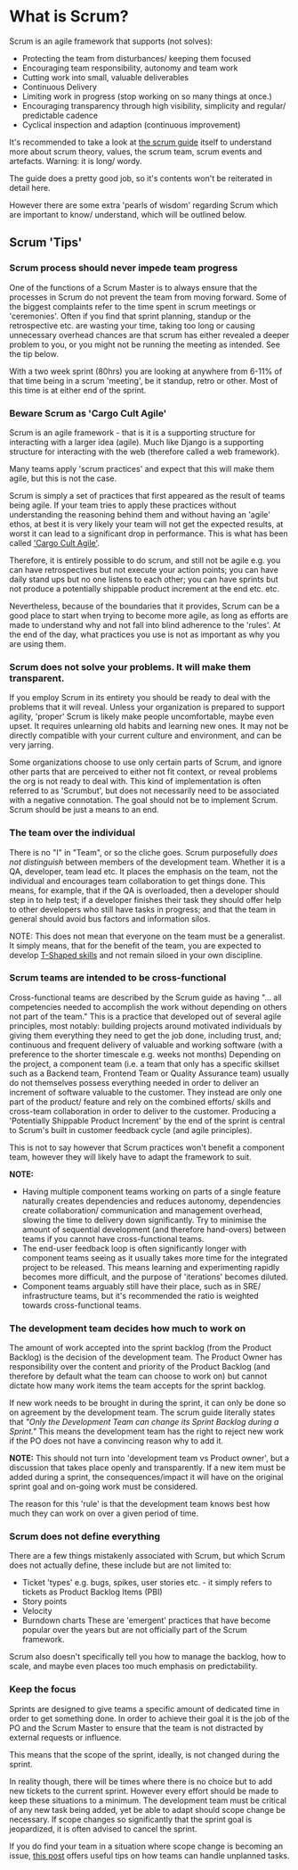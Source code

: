 # What is Scrum?

Scrum is an agile framework that supports  (not solves):

* Protecting the team from disturbances/ keeping them focused
* Encouraging team responsibility, autonomy and team work
* Cutting work into small, valuable deliverables
* Continuous Delivery
* Limiting work in progress (stop working on so many things at once.)
* Encouraging transparency through high visibility, simplicity and regular/ predictable cadence
* Cyclical inspection and adaption (continuous improvement)

It's recommended to take a look at [the scrum guide](https://www.scrumguides.org/scrum-guide.html) itself to understand more about scrum theory, values, the scrum team, scrum events and artefacts.  Warning: it is long/ wordy.

The guide does a pretty good job, so it's contents won't be reiterated in detail here.

However there are some extra 'pearls of wisdom' regarding Scrum which are important to know/ understand, which will be outlined below.

## Scrum 'Tips'

### Scrum process should never impede team progress

One of the functions of a Scrum Master is to always ensure that the processes in Scrum do not prevent the team from moving forward. Some of the biggest complaints refer to the time spent in scrum meetings or 'ceremonies'. Often if you find that sprint planning, standup or the retrospective etc. are wasting your time, taking too long or causing unnecessary overhead chances are that scrum has either revealed a deeper problem to you, or you might not be running the meeting as intended. See the tip below.

With a two week sprint (80hrs) you are looking at anywhere from 6-11% of that time being in a scrum 'meeting', be it standup, retro or other. Most of this time is at either end of the sprint.

### Beware Scrum as 'Cargo Cult Agile'

Scrum is an agile framework - that is it is a supporting structure for interacting with a larger idea (agile). Much like Django is a supporting structure for interacting with the web (therefore called a web framework).

Many teams apply 'scrum practices' and expect that this will make them agile, but this is not the case.

Scrum is simply a set of practices that first appeared as the result of teams being agile. If your team tries to apply these practices without understanding the reasoning behind them and without having an 'agile' ethos, at best it is very likely your team will not get the expected results, at worst it can lead to a significant drop in performance. This is what has been called ['Cargo Cult Agile'](https://www.jamesshore.com/Blog/Cargo-Cult-Agile.html).

Therefore, it is entirely possible to do scrum, and still not be agile e.g. you can have retrospectives but not execute your action points; you can have daily stand ups but no one listens to each other; you can have sprints but not produce a potentially shippable product increment at the end etc. etc.

Nevertheless, because of the boundaries that it provides, Scrum can be a good place to start when trying to become more agile, as long as efforts are made to understand why and not fall into blind adherence to the 'rules'. At the end of the day, what practices you use is not as important as why you are using them.

### Scrum does not solve your problems. It will make them transparent.

If you employ Scrum in its entirety you should be ready to deal with the problems that it will reveal. Unless your organization is prepared to support agility, 'proper' Scrum is likely make people uncomfortable, maybe even upset. It requires unlearning old habits and learning new ones. It may not be directly compatible with your current culture and environment, and can be very jarring.

Some organizations choose to use only certain parts of Scrum, and ignore other parts that are perceived to either not fit context, or reveal problems the org is not ready to deal with. This kind of implementation is often referred to as 'Scrumbut', but does not necessarily need to be associated with a negative connotation. The goal should not be to implement Scrum. Scrum should be just a means to an end.

### The team over the individual

There is no "I" in "Team", or so the cliche goes. Scrum purposefully _does not distinguish_ between members of the development team. Whether it is a QA, developer, team lead etc. It places the emphasis on the team, not the individual and encourages team collaboration to get things done. This means, for example, that if the QA is overloaded, then a developer should step in to help test; if a developer finishes their task they should offer help to other developers who still have tasks in progress; and that the team in general should avoid bus factors and information silos.

NOTE: This does not mean that everyone on the team must be a generalist. It simply means, that for the benefit of the team, you are expected to develop [T-Shaped skills](https://en.wikipedia.org/wiki/T-shaped_skills) and not remain siloed in your own discipline.

### Scrum teams are intended to be cross-functional

Cross-functional teams are described by the Scrum guide as having "... all competencies needed to accomplish the work without depending on others not part of the team." This is a practice that developed out of several agile principles, most notably: 
building projects around motivated individuals by giving them everything they need to get the job done, including trust, and;
continuous and frequent delivery of valuable and working software (with a preference to the shorter timescale e.g. weeks not months)
Depending on the project, a component team (i.e. a team that only has a specific skillset such as a Backend team, Frontend Team or Quality Assurance team) usually do not themselves possess everything needed in order to deliver an increment of software valuable to the customer. They instead are only one part of the product/ feature and rely on the combined efforts/ skills and cross-team collaboration in order to deliver to the customer. Producing a 'Potentially Shippable Product Increment' by the end of the sprint is central to Scrum's built in customer feedback cycle (and agile principles).

This is not to say however that Scrum practices won't benefit a component team, however they will likely have to adapt the framework to suit.

**NOTE:**

* Having multiple component teams working on parts of a single feature naturally creates dependencies and reduces autonomy, dependencies create collaboration/ communication and management overhead, slowing the time to delivery down significantly. Try to minimise the amount of sequential development (and therefore hand-overs) between teams if you cannot have cross-functional teams.
* The end-user feedback loop is often significantly longer with component teams seeing as it usually takes more time for the integrated project to be released. This means learning and experimenting rapidly becomes more difficult, and the purpose of 'iterations' becomes diluted.
* Component teams arguably still have their place, such as in SRE/ infrastructure teams, but it's recommended the ratio is weighted towards cross-functional teams.

### The development team decides how much to work on

The amount of work accepted into the sprint backlog (from the Product Backlog) is the decision of the development team. The Product Owner has responsibility over the content and priority of the Product Backlog (and therefore by default what the team can choose to work on) but cannot dictate how many work items the team accepts for the sprint backlog.

If new work needs to be brought in during the sprint, it can only be done so on agreement by the development team. The scrum guide literally states that _"Only the Development Team can change its Sprint Backlog during a Sprint."_ This means the development team has the right to reject new work if the PO does not have a convincing reason why to add it. 

**NOTE:** This should not turn into 'development team vs Product owner', but a discussion that takes place openly and transparently. If a new item must be added during a sprint, the consequences/impact it will have on the original sprint goal and on-going work must be considered.

The reason for this 'rule' is that the development team knows best how much they can work on over a given period of time.

### Scrum does not define everything

There are a few things mistakenly associated with Scrum, but which Scrum does not actually define, these include but are not limited to:

* Ticket 'types' e.g. bugs, spikes, user stories etc. - it simply refers to tickets as Product Backlog Items (PBI)
* Story points
* Velocity
* Burndown charts
These are 'emergent' practices that have become popular over the years but are not officially part of the Scrum framework.

Scrum also doesn't specifically tell you how to manage the backlog, how to scale, and maybe even places too much emphasis on predictability.

### Keep the focus

Sprints are designed to give teams a specific amount of dedicated time in order to get something done. In order to achieve their goal it is the job of the PO and the Scrum Master to ensure that the team is not distracted by external requests or influence.

This means that the scope of the sprint, ideally, is not changed during the sprint.

In reality though, there will be times where there is no choice but to add new tickets to the current sprint. However every effort should be made to keep these situations to a minimum. The development team must be critical of any new task being added, yet be able to adapt should scope change be necessary. If scope changes so significantly that the sprint goal is jeopardized, it is often advised to cancel the sprint.

If you do find your team in a situation where scope change is becoming an issue, [this post](https://medium.com/agilelab/strategies-for-handling-unplanned-work-during-sprint-2f89697509ff) offers useful tips on how teams can handle unplanned tasks. 
